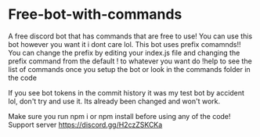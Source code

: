 # Free-bot-with-commands
A free discord bot that has commands that are free to use! You can use this bot however you want it i dont care lol. This bot uses prefix comamnds!! You can change the prefix by editing your index.js file and changing the prefix command from the default ! to whatever you want
do !help to see the list of commands once you setup the bot or look in the commands folder in the code

If you see bot tokens in the commit history it was my test bot by accident lol, don't try and use it. Its already been changed and won't work.

Make sure you run npm i or npm install before using any of the code!
Support server https://discord.gg/H2czZSKCKa
